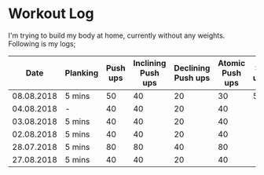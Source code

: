 # Workout Log

I'm trying to build my body at home, currently without any weights. Following is my logs;

| Date | Planking | Push ups | Inclining Push ups | Declining Push ups | Atomic Push ups | Sit ups |
| --- | --- | --- | --- | --- | --- | --- |
| 08.08.2018 | 5 mins | 50 | 40 | 20 | 30 | 50 | 
| 04.08.2018 | - | 40 | 40 | 20 | 40 | | 
| 03.08.2018 | 5 mins | 40 | 40 | 20 | 40 | | 
| 02.08.2018 | 5 mins | 40 | 40 | 20 | 40 | | 
| 28.07.2018 | 5 mins | 80 | 80 | 40 | 80 | | 
| 27.08.2018 | 5 mins | 40 | 40 | 20 | 40 | | 
